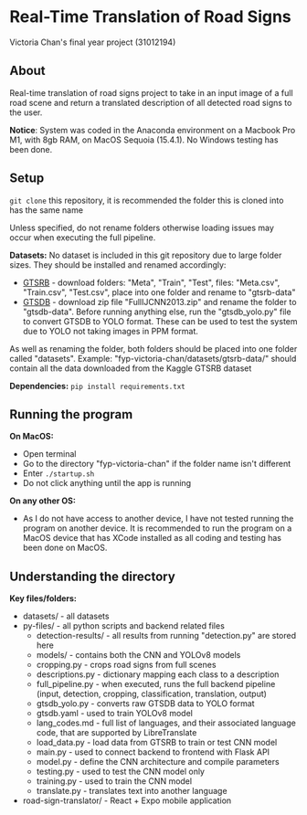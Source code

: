 # Real-Time Translation of Road Signs
Victoria Chan's final year project (31012194)

## About
Real-time translation of road signs project to take in an input image of a full road scene and return a translated description of all detected road signs to the user.

**Notice**: System was coded in the Anaconda environment on a Macbook Pro M1, with 8gb RAM, on MacOS Sequoia (15.4.1). No Windows testing has been done.

## Setup
`git clone` this repository, it is recommended the folder this is cloned into has the same name

Unless specified, do not rename folders otherwise loading issues may occur when executing the full pipeline.

**Datasets:**
No dataset is included in this git repository due to large folder sizes. They should be installed and renamed accordingly:
- [GTSRB](https://www.kaggle.com/datasets/meowmeowmeowmeowmeow/gtsrb-german-traffic-sign) - download folders: "Meta", "Train", "Test", files: "Meta.csv", "Train.csv", "Test.csv", place into one folder and rename to "gtsrb-data"
- [GTSDB](https://sid.erda.dk/public/archives/ff17dc924eba88d5d01a807357d6614c/published-archive.html) - download zip file "FullIJCNN2013.zip" and rename the folder to "gtsdb-data". Before running anything else, run the "gtsdb_yolo.py" file to convert GTSDB to YOLO format. These can be used to test the system due to YOLO not taking images in PPM format.

As well as renaming the folder, both folders should be placed into one folder called "datasets".
Example: "fyp-victoria-chan/datasets/gtsrb-data/" should contain all the data downloaded from the Kaggle GTSRB dataset

**Dependencies:**
`pip install requirements.txt`

## Running the program
**On MacOS:**
- Open terminal
- Go to the directory "fyp-victoria-chan" if the folder name isn't different
- Enter `./startup.sh`
- Do not click anything until the app is running

**On any other OS:**
- As I do not have access to another device, I have not tested running the program on another device. It is recommended to run the program on a MacOS device that has XCode installed as all coding and testing has been done on MacOS.

## Understanding the directory
**Key files/folders:**
- datasets/ - all datasets
- py-files/ - all python scripts and backend related files
    - detection-results/ - all results from running "detection.py" are stored here
    - models/ - contains both the CNN and YOLOv8 models
    - cropping.py - crops road signs from full scenes
    - descriptions.py - dictionary mapping each class to a description
    - full_pipeline.py - when executed, runs the full backend pipeline (input, detection, cropping, classification, translation, output)
    - gtsdb_yolo.py - converts raw GTSDB data to YOLO format
    - gtsdb.yaml - used to train YOLOv8 model
    - lang_codes.md - full list of languages, and their associated language code, that are supported by LibreTranslate
    - load_data.py - load data from GTSRB to train or test CNN model
    - main.py - used to connect backend to frontend with Flask API
    - model.py - define the CNN architecture and compile parameters
    - testing.py - used to test the CNN model only
    - training.py - used to train the CNN model
    - translate.py - translates text into another language
- road-sign-translator/ - React + Expo mobile application

